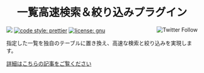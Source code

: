 <h1 align="center">一覧高速検索＆絞り込みプラグイン</h1>


<p align="left">
 <img src="https://data.jsdelivr.com/v1/package/gh/local-bias/kintone-plugin-smart-view/badge" />
 <a href="https://twitter.com/lbribbit"><img src="https://img.shields.io/twitter/follow/lbribbit?logo=twitter&style=flat-square" align="right" alt="Twitter Follow" /></a>
 <a href= "https://github.com/prettier/prettier"><img alt="code style: prettier" src="https://img.shields.io/badge/code%20style-prettier-orange?style=flat-square"></a>
 <a href= "https://github.com/prettier/prettier"><img alt="license: gnu" src="https://img.shields.io/badge/license-GNU-green?style=flat-square"></a>
</p>

指定した一覧を独自のテーブルに置き換え、高速な検索と絞り込みを実現します。

[詳細はこちらの記事をご覧ください](https://ribbit.work/blog/kintone-plugin-smart-view)
